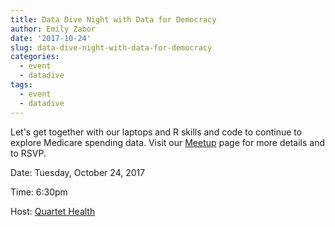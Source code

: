 ```yaml
---
title: Data Dive Night with Data for Democracy
author: Emily Zabor
date: '2017-10-24'
slug: data-dive-night-with-data-for-democracy
categories:
  - event
  - datadive
tags:
  - event
  - datadive
---
```


Let's get together with our laptops and R skills and code to continue to explore Medicare spending data. Visit our [Meetup](https://www.meetup.com/rladies-newyork/events/242471496/) page for more details and to RSVP.

Date: Tuesday, October 24, 2017

Time: 6:30pm

Host: [Quartet Health](https://www.quartethealth.com/)

